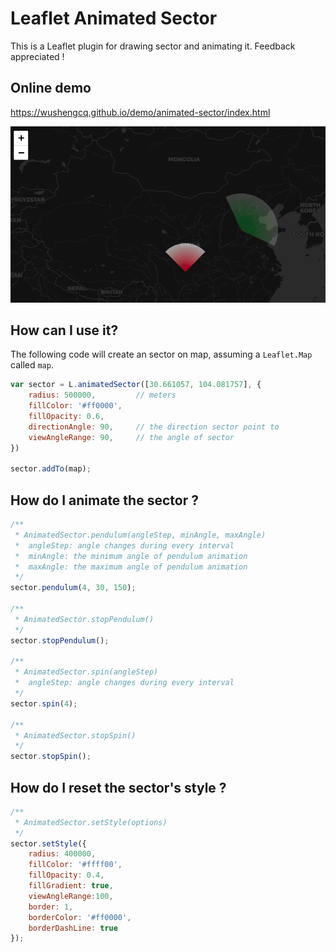 # Leaflet Animated Sector

This is a Leaflet plugin for drawing sector and animating it. Feedback appreciated !

## Online demo

<https://wushengcq.github.io/demo/animated-sector/index.html>

![example screenshot](/example/example.png)

## How can I use it?

The following code will create an sector on map, assuming a `Leaflet.Map` called `map`.

```javascript
var sector = L.animatedSector([30.661057, 104.081757], {
	radius: 500000,			// meters
	fillColor: '#ff0000',
	fillOpacity: 0.6,
	directionAngle: 90,		// the direction sector point to
	viewAngleRange: 90,		// the angle of sector
})

sector.addTo(map); 
```

## How do I animate the sector ?

```javascript
/**
 * AnimatedSector.pendulum(angleStep, minAngle, maxAngle)
 *  angleStep: angle changes during every interval
 *  minAngle: the minimum angle of pendulum animation
 *  maxAngle: the maximum angle of pendulum animation
 */
sector.pendulum(4, 30, 150);

/**
 * AnimatedSector.stopPendulum()
 */
sector.stopPendulum();

/**
 * AnimatedSector.spin(angleStep)
 *  angleStep: angle changes during every interval
 */
sector.spin(4);

/**
 * AnimatedSector.stopSpin()
 */
sector.stopSpin();
```

## How do I reset the sector's style ?

```javascript
/**
 * AnimatedSector.setStyle(options)
 */
sector.setStyle({
	radius: 400000,
	fillColor: '#ffff00',
	fillOpacity: 0.4,
	fillGradient: true,
	viewAngleRange:100,
	border: 1,          
	borderColor: '#ff0000',
	borderDashLine: true
});
```	
